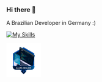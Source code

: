 ### Hi there 👋
A Brazilian Developer in Germany :)

[![My Skills](https://skillicons.dev/icons?i=js,html,css,figma,vscode)](https://skillicons.dev)

 <img src="Badge_Alura_B2B_Sharer (1).png" alt="Bbadge-Altura" width="90" height="90"/>
 



          
        
